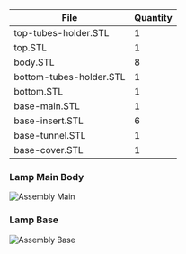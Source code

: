 | File | Quantity |
| ------ | ------ |
| top-tubes-holder.STL | 1  |
| top.STL | 1  |
| body.STL | 8  |
| bottom-tubes-holder.STL | 1  |
| bottom.STL | 1  |
| base-main.STL | 1  |
| base-insert.STL | 6  |
| base-tunnel.STL | 1  |
| base-cover.STL | 1  |

### Lamp Main Body
![Assembly Main](/pictures/assembly-main.JPG)

### Lamp Base
![Assembly Base](/pictures/assembly-base.JPG)

